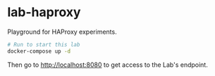 # lab-haproxy

Playground for HAProxy experiments.

```bash
# Run to start this lab
docker-compose up -d
```

Then go to <http://localhost:8080> to get access to the Lab's endpoint.
